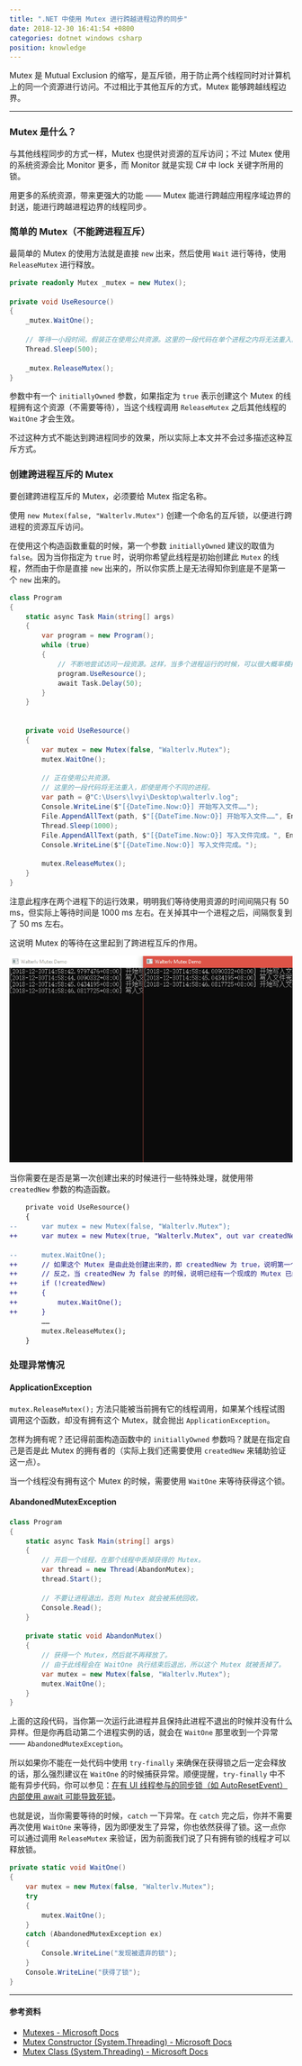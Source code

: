 ```yaml
---
title: ".NET 中使用 Mutex 进行跨越进程边界的同步"
date: 2018-12-30 16:41:54 +0800
categories: dotnet windows csharp
position: knowledge
---
```


Mutex 是 Mutual Exclusion 的缩写，是互斥锁，用于防止两个线程同时对计算机上的同一个资源进行访问。不过相比于其他互斥的方式，Mutex 能够跨越线程边界。

---

<div id="toc"></div>

### Mutex 是什么？

与其他线程同步的方式一样，Mutex 也提供对资源的互斥访问；不过 Mutex 使用的系统资源会比 Monitor 更多，而 Monitor 就是实现 C# 中 lock 关键字所用的锁。

用更多的系统资源，带来更强大的功能 —— Mutex 能进行跨越应用程序域边界的封送，能进行跨越进程边界的线程同步。

### 简单的 Mutex（不能跨进程互斥）

最简单的 Mutex 的使用方法就是直接 `new` 出来，然后使用 `Wait` 进行等待，使用 `ReleaseMutex` 进行释放。

```csharp
private readonly Mutex _mutex = new Mutex();

private void UseResource()
{
    _mutex.WaitOne();
    
    // 等待一小段时间，假装正在使用公共资源。这里的一段代码在单个进程之内将无法重入。
    Thread.Sleep(500);

    _mutex.ReleaseMutex();
}
```

参数中有一个 `initiallyOwned` 参数，如果指定为 `true` 表示创建这个 Mutex 的线程拥有这个资源（不需要等待），当这个线程调用 `ReleaseMutex` 之后其他线程的 `WaitOne` 才会生效。

不过这种方式不能达到跨进程同步的效果，所以实际上本文并不会过多描述这种互斥方式。

### 创建跨进程互斥的 Mutex

要创建跨进程互斥的 Mutex，必须要给 Mutex 指定名称。

使用 `new Mutex(false, "Walterlv.Mutex")` 创建一个命名的互斥锁，以便进行跨进程的资源互斥访问。

在使用这个构造函数重载的时候，第一个参数 `initiallyOwned` 建议的取值为 `false`。因为当你指定为 `true` 时，说明你希望此线程是初始创建此 `Mutex` 的线程，然而由于你是直接 `new` 出来的，所以你实质上是无法得知你到底是不是第一个 `new` 出来的。

```csharp
class Program
{
    static async Task Main(string[] args)
    {
        var program = new Program();
        while (true)
        {
            // 不断地尝试访问一段资源。这样，当多个进程运行的时候，可以很大概率模拟出现资源访问冲突。
            program.UseResource();
            await Task.Delay(50);
        }
    }


    private void UseResource()
    {
        var mutex = new Mutex(false, "Walterlv.Mutex");
        mutex.WaitOne();

        // 正在使用公共资源。
        // 这里的一段代码将无法重入，即使是两个不同的进程。
        var path = @"C:\Users\lvyi\Desktop\walterlv.log";
        Console.WriteLine($"[{DateTime.Now:O}] 开始写入文件……");
        File.AppendAllText(path, $"[{DateTime.Now:O}] 开始写入文件……", Encoding.UTF8);
        Thread.Sleep(1000);
        File.AppendAllText(path, $"[{DateTime.Now:O}] 写入文件完成。", Encoding.UTF8);
        Console.WriteLine($"[{DateTime.Now:O}] 写入文件完成。");

        mutex.ReleaseMutex();
    }
}
```

注意此程序在两个进程下的运行效果，明明我们等待使用资源的时间间隔只有 50 ms，但实际上等待时间是 1000 ms 左右。在关掉其中一个进程之后，间隔恢复到了 50 ms 左右。

这说明 Mutex 的等待在这里起到了跨进程互斥的作用。

![以上代码在两个进程下的运行结果](/static/posts/2018-12-30-named-mutex-demo.gif)

当你需要在是否是第一次创建出来的时候进行一些特殊处理，就使用带 `createdNew` 参数的构造函数。

```diff
    private void UseResource()
    {
--      var mutex = new Mutex(false, "Walterlv.Mutex");
++      var mutex = new Mutex(true, "Walterlv.Mutex", out var createdNew);

--      mutex.WaitOne();
++      // 如果这个 Mutex 是由此处创建出来的，即 createdNew 为 true，说明第一个参数 initiallyOwned 是真的发生了，于是我们就不需要等待。
++      // 反之，当 createdNew 为 false 的时候，说明已经有一个现成的 Mutex 已经存在，我们在这里需要等待。
++      if (!createdNew)
++      {
++          mutex.WaitOne();
++      }
        ……
        mutex.ReleaseMutex();
    }
```

### 处理异常情况

#### ApplicationException

`mutex.ReleaseMutex();` 方法只能被当前拥有它的线程调用，如果某个线程试图调用这个函数，却没有拥有这个 Mutex，就会抛出 `ApplicationException`。

怎样为拥有呢？还记得前面构造函数中的 `initiallyOwned` 参数吗？就是在指定自己是否是此 Mutex 的拥有者的（实际上我们还需要使用 `createdNew` 来辅助验证这一点）。

当一个线程没有拥有这个 Mutex 的时候，需要使用 `WaitOne` 来等待获得这个锁。

#### AbandonedMutexException

```csharp
class Program
{
    static async Task Main(string[] args)
    {
        // 开启一个线程，在那个线程中丢掉获得的 Mutex。
        var thread = new Thread(AbandonMutex);
        thread.Start();

        // 不要让进程退出，否则 Mutex 就会被系统回收。
        Console.Read();
    }

    private static void AbandonMutex()
    {
        // 获得一个 Mutex，然后就不再释放了。
        // 由于此线程会在 WaitOne 执行结束后退出，所以这个 Mutex 就被丢掉了。
        var mutex = new Mutex(false, "Walterlv.Mutex");
        mutex.WaitOne();
    }
}
```

上面的这段代码，当你第一次运行此进程并且保持此进程不退出的时候并没有什么异样。但是你再启动第二个进程实例的话，就会在 `WaitOne` 那里收到一个异常 —— `AbandonedMutexException`。

所以如果你不能在一处代码中使用 `try-finally` 来确保在获得锁之后一定会释放的话，那么强烈建议在 `WaitOne` 的时候捕获异常。顺便提醒，`try-finally` 中不能有异步代码，你可以参见：[在有 UI 线程参与的同步锁（如 AutoResetEvent）内部使用 await 可能导致死锁](/post/deadlock-if-await-in-ui-lock-context.html)。

也就是说，当你需要等待的时候，`catch` 一下异常。在 `catch` 完之后，你并不需要再次使用 `WaitOne` 来等待，因为即便发生了异常，你也依然获得了锁。这一点你可以通过调用 `ReleaseMutex` 来验证，因为前面我们说了只有拥有锁的线程才可以释放锁。

```csharp
private static void WaitOne()
{
    var mutex = new Mutex(false, "Walterlv.Mutex");
    try
    {
        mutex.WaitOne();
    }
    catch (AbandonedMutexException ex)
    {
        Console.WriteLine("发现被遗弃的锁");
    }
    Console.WriteLine("获得了锁");
}
```

---

#### 参考资料

- [Mutexes - Microsoft Docs](https://docs.microsoft.com/en-us/dotnet/standard/threading/mutexes)
- [Mutex Constructor (System.Threading) - Microsoft Docs](https://docs.microsoft.com/en-us/dotnet/api/system.threading.mutex.-ctor)
- [Mutex Class (System.Threading) - Microsoft Docs](https://docs.microsoft.com/en-us/dotnet/api/system.threading.mutex)
